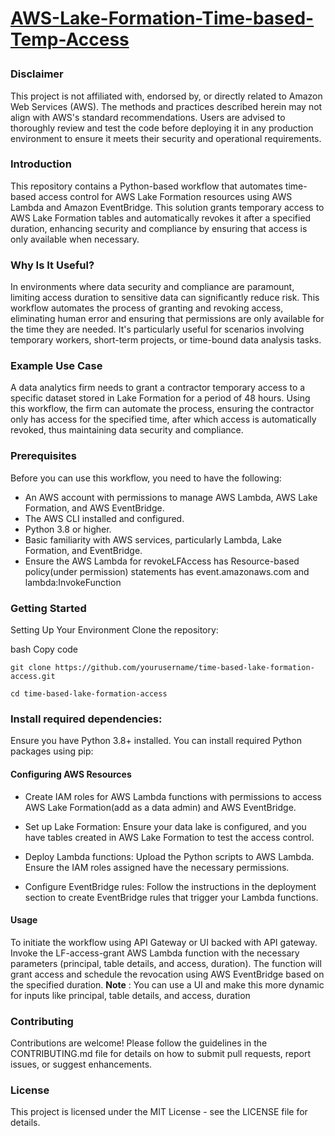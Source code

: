 <h1><p><u>AWS-Lake-Formation-Time-based-Temp-Access</u></p></h1>

### Disclaimer 
This project is not affiliated with, endorsed by, or directly related to Amazon Web Services (AWS). The methods and practices described herein may not align with AWS's standard recommendations. Users are advised to thoroughly review and test the code before deploying it in any production environment to ensure it meets their security and operational requirements.

### Introduction
This repository contains a Python-based workflow that automates time-based access control for AWS Lake Formation resources using AWS Lambda and Amazon EventBridge. This solution grants temporary access to AWS Lake Formation tables and automatically revokes it after a specified duration, enhancing security and compliance by ensuring that access is only available when necessary.

### Why Is It Useful?
In environments where data security and compliance are paramount, limiting access duration to sensitive data can significantly reduce risk. This workflow automates the process of granting and revoking access, eliminating human error and ensuring that permissions are only available for the time they are needed. It's particularly useful for scenarios involving temporary workers, short-term projects, or time-bound data analysis tasks.

### Example Use Case
A data analytics firm needs to grant a contractor temporary access to a specific dataset stored in Lake Formation for a period of 48 hours. Using this workflow, the firm can automate the process, ensuring the contractor only has access for the specified time, after which access is automatically revoked, thus maintaining data security and compliance.

### Prerequisites
Before you can use this workflow, you need to have the following:

* An AWS account with permissions to manage AWS Lambda, AWS Lake Formation, and AWS EventBridge.
* The AWS CLI installed and configured.
* Python 3.8 or higher.
* Basic familiarity with AWS services, particularly Lambda, Lake Formation, and EventBridge.
* Ensure the AWS Lambda for revokeLFAccess has Resource-based policy(under permission) statements has event.amazonaws.com and lambda:InvokeFunction

### Getting Started
Setting Up Your Environment
Clone the repository:

bash
Copy code
```
git clone https://github.com/yourusername/time-based-lake-formation-access.git
```
```
cd time-based-lake-formation-access
```

### Install required dependencies:

Ensure you have Python 3.8+ installed. You can install required Python packages using pip:

#### Configuring AWS Resources
* Create IAM roles for AWS Lambda functions with permissions to access AWS Lake Formation(add as a data admin) and AWS EventBridge.

* Set up Lake Formation: Ensure your data lake is configured, and you have tables created in AWS Lake Formation to test the access control.

* Deploy Lambda functions: Upload the Python scripts to AWS Lambda. Ensure the IAM roles assigned have the necessary permissions.

* Configure EventBridge rules: Follow the instructions in the deployment section to create EventBridge rules that trigger your Lambda functions.



#### Usage
To initiate the workflow using API Gateway or UI backed with API gateway. Invoke the LF-access-grant AWS Lambda function with the necessary parameters (principal, table details, and access, duration). The function will grant access and schedule the revocation using AWS EventBridge based on the specified duration.
<b>Note</b> : You can use a UI and make this more dynamic for inputs like principal, table details, and access, duration

### Contributing
Contributions are welcome! Please follow the guidelines in the CONTRIBUTING.md file for details on how to submit pull requests, report issues, or suggest enhancements.

### License
This project is licensed under the MIT License - see the LICENSE file for details.
